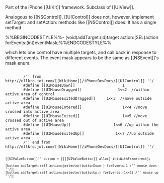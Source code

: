 

Part of the iPhone [[UIKit]] framework. Subclass of [[UIView]].

Analogous to [[NSControl]]. [[UIControl]] does not, however, implement setTarget: and setAction: methods like [[NSControl]] does: It has a single method

  %%BEGINCODESTYLE%%- (void)addTarget:(id)target action:(SEL)action forEvents:(int)eventMask;%%ENDCODESTYLE%%

which lets one control have multiple targets, and call back in response to different events. The event mask appears to be the same as [[NSEvent]]'s mask enum.

<code>
        /'' from http://ellkro.jot.com/[[WikiHome]]/iPhoneDevDocs/[[UIControl]] ''/
        #define [[UIMouseDown]]                     1
        #define [[UIMouseDragged]]                1<<2  //within active area of control
        #define [[UIMouseExitedDragged]]     1<<3  //move outside active area 
        #define [[UIMouseEntered]]                  1<<4 //move crossed into active area
        #define [[UIMouseExited]]                   1<<5 //move crossed out of active area
        #define [[UIMouseUp]]                   1<<6 //up within the active area
        #define [[UIMouseExitedUp]]              1<<7 //up outside active area
        /'' end from http://ellkro.jot.com/[[WikiHome]]/iPhoneDevDocs/[[UIControl]] ''/

	[[UIValueButton]]'' button = [[[[UIValueButton]] alloc] initWithFrame:rect];
	
	[button addTarget:self action:@selector(buttonDown:) forEvents:1 /'' mouse down ''/];
	[button addTarget:self action:@selector(buttonUp:) forEvents:(1<<6) /'' mouse up ''/];
</code>